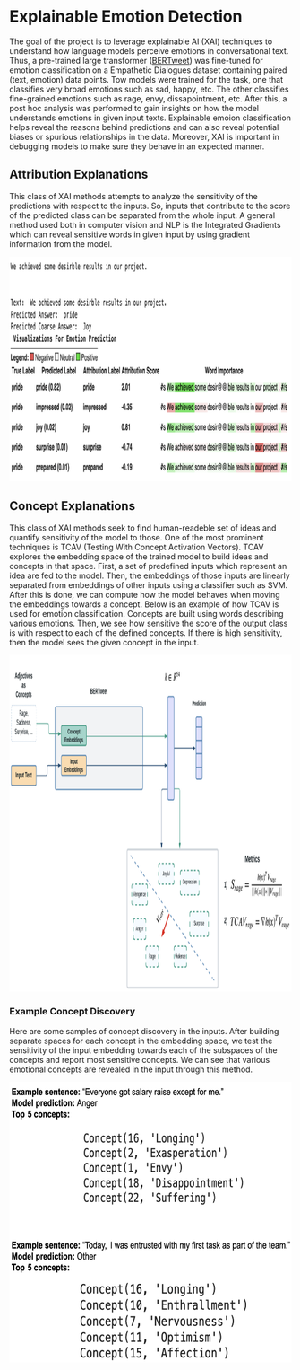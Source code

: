 # Explainable Emotion Detection

The goal of the project is to leverage explainable AI (XAI) techniques to understand how language models perceive emotions in conversational text. Thus, a pre-trained large transformer ([BERTweet](https://github.com/VinAIResearch/BERTweet)) was fine-tuned for emotion classification on a Empathetic Dialogues dataset containing paired (text, emotion) data points. Tow models were trained for the task, one that classifies very broad emotions such as sad, happy, etc. The other classifies fine-grained emotions such as rage, envy, dissapointment, etc. After this, a post hoc analysis was performed to gain insights on how the model understands emotions in given input texts. Explainable emoion classification helps reveal the reasons behind predictions and can also reveal potential biases or spurious relationships in the data. Moreover, XAI is important in debugging models to make sure they behave in an expected manner.

## Attribution Explanations

This class of XAI methods attempts to analyze the sensitivity of the predictions with respect to the inputs. So, inputs that contribute to the score of the predicted class can be separated from the whole input. A general method used both in computer vision and NLP is the Integrated Gradients which can reveal sensitive words in given input by using gradient information from the model.

<div align="center">
  <img src="./Demo/word_attributions.png" height="400px" />
</div>


## Concept Explanations

This class of XAI methods seek to find human-readeble set of ideas and quantify sensitivity of the model to those. One of the most prominent techniques is TCAV (Testing With Concept Activation Vectors). TCAV explores the embedding space of the trained model to build ideas and concepts in that space. First, a set of predefined inputs which represent an idea are fed to the model. Then, the embeddings of those inputs are linearly separated from embeddings of other inputs using a classifier such as SVM. After this is done, we can compute how the model behaves when moving the embeddings towards a concept. Below is an example of how TCAV is used for emotion classification. Concepts are built using words describing various emotions. Then, we see how sensitive the score of the output class is with respect to each of the defined concepts. If there is high sensitivity, then the model sees the given concept in the input.

<div align="center">
  <img src="./Demo/TCAV.png" height="600px" />
</div>

### Example Concept Discovery

Here are some samples of concept discovery in the inputs. After building separate spaces for each concept in the embedding space, we test the sensitivity of the input embedding towards each of the subspaces of the concepts and report most sensitive concepts. We can see that various emotional concepts are revealed in the input through this method.

<div align="center">
  <img src="./Demo/concepts.png" height="500px" />
</div>
